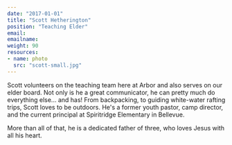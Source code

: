 ```yaml
---
date: "2017-01-01"
title: "Scott Hetherington"
position: "Teaching Elder"
email:
emailname:
weight: 90
resources:
- name: photo
  src: "scott-small.jpg"
---
```


Scott volunteers on the teaching team here at Arbor and also serves on our elder board. Not only is he a great communicator, he can pretty much do everything else... and has! From backpacking, to guiding white-water rafting trips, Scott loves to be outdoors. He's a former youth pastor, camp director, and the current principal at Spiritridge Elementary in Bellevue. 

More than all of that, he is a dedicated father of three, who loves Jesus with all his heart. 
